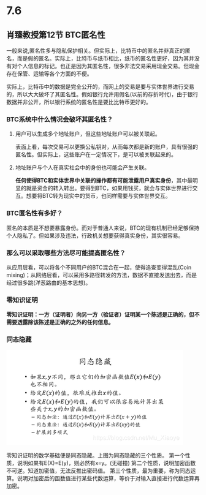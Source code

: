 # 7.6

## 肖臻教授第12节 BTC匿名性

一般来说,匿名性多与隐私保护相关。但实际上，比特币中的匿名并非真正的匿名，而是假的匿名。实际上，比特币与纸币相比，纸币的匿名性更好，因为其并没有对个人信息的标记。也正是因为其匿名性，很多非法交易采用现金交易。但现金存在保管、运输等各个方面的不便。

实际上，比特币中的数据是完全公开的，而网上的交易是要与实体世界进行交易的，所以大大破坏了其匿名性。假如银行允许用假名(以前的存折时代)，由于银行数据并非公开，所以银行系统的匿名性是要比比特币更好的。

### **BTC系统中什么情况会破坏其匿名性？**

1. 用户可以生成多个地址账户，但这些地址账户可以被关联起。

   表面上看，每次交易可以更换公私钥对，从而每次都是新的账户，具有很强的匿名性。但实际上，这些账户在一定情况下，是可以被关联起来的。

2. 地址账户与个人在真实社会中的身份也可能会产生关联。

   **任何使得BTC和实体世界中关联的操作都有可能泄露用户真实身份**，其中最明显的就是资金的转入转出。要得到BTC，如果用钱买，就会与实体世界进行交互。想要将BTC转为现实中的货币，也同样需要与实体世界交互。

### **BTC匿名性有多好？**

匿名的本质是不想要暴露身份。而对于普通人来说，BTC的现有机制已经足够保持个人隐私了。但如果涉及违法，行政机关想要获得真实身份，其实很容易。

### **那么可以采取哪些方法尽可能提高匿名性？**

从应用层看，可以将各个不同用户的BTC混合在一起，使得追查变得混乱(Coin mixing)；从网络层看，可以采用多路径转发的方法，数据不直接发送出去，而是经过很多跳(洋葱路由的基本思想)。

### **零知识证明**

**零知识证明：一方（证明者）向另一方（验证者）证明某一个陈述是正确的，但不需要透露除该陈述是正确的之外的任何信息。**

### **同态隐藏**

![20200222104401150](../assets/7.6/20200222104401150.png)

零知识证明的数学基础便是同态隐藏。上图为同态隐藏的三个性质。
第一个性质，说明如果有E(X)=E(y)，则必然有x=y。(无碰撞)
第二个性质，说明加密函数不可逆。知道加密值，无法反推出密码值。
第三个性质，最为重要，称为同态运算。说明对加密后的函数值进行某些代数运算，等价于对输入直接进行代数运算再加密。

